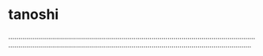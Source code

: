 # tanoshi

......................................................................................................................................................................................................................................................